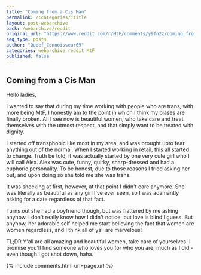 ```yaml
---
title: "Coming from a Cis Man"
permalink: /:categories/:title
layout: post-webarchive
back: /webarchive/reddit
original_url: "https://www.reddit.com/r/MtF/comments/y9fn2z/coming_from_a_cis_man/"
seq_type: posts
author: "Queef_Connoisseur69"
categories: webarchive reddit MtF
published: false
---
```


## Coming from a Cis Man

Hello ladies,

I wanted to say that during my time working with people who are trans, with more being MtF, I honestly am to the point in which I think my biases are finally broken. All I see now is beautiful women, who take care and treat themselves with the utmost respect, and that simply want to be treated with dignity.

I started off transphobic like most in my area, and was brought upto fear anything out of the normal. When I started working in retail, this all started to change. Truth be told, it was actually started by one very cute girl who I will call Alex. Alex was cute, funny, quirky, sharp-dressed and had a euphoric personality. To be honest, due to those reasons I tried asking her out, and upon doing so she told me she was trans.

It was shocking at first, however, at that point I didn't care anymore. She was literally as beautiful as any girl I've ever seen, so I was adamantly asking for a date regardless of that fact.

Turns out she had a boyfriend though, but was flattered by me asking anyhow. I don't really know how I didn't notice, but love is blind I guess. But anyhow, her adorable self helped me start believing the fact that women are women regardless, and I think all of yall are marvelous!

TL;DR Y'all are all amazing and beautiful women, take care of yourselves. I promise you'll find someone who loves you for who you are, much as I did - even though I got shot down, haha.

{% include comments.html url=page.url %}
